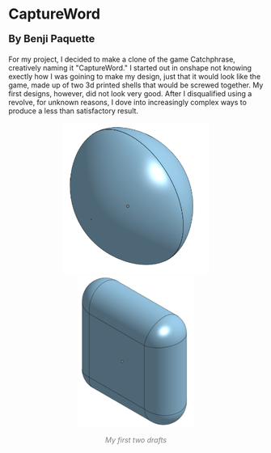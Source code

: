<h1>CaptureWord<p style="font-size: 20px">By Benji Paquette</p></h1>

<p>For my project, I decided to make a clone of the game Catchphrase, creatively naming it "CaptureWord." I started out in onshape not knowing exectly how I was goining to make my design, just that it would look like the game, made up of two 3d printed shells that would be screwed together. My first designs, however, did not look very good. After I disqualified using a revolve, for unknown reasons, I dove into increasingly complex ways to produce a less than satisfactory result.</p>

<div style="display: block; text-align: center;">
<img src="Media/1stDraft.png" style="max-height: 300px;"><img src="Media/2ndDraft.png" style="max-height: 300px;">
<p style="color: grey;"><em>My first two drafts</em></p>
</div>
